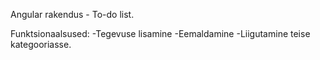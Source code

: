 Angular rakendus - To-do list.

Funktsionaalsused:
-Tegevuse lisamine
-Eemaldamine
-Liigutamine teise kategooriasse. 